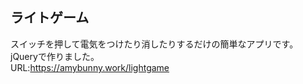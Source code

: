 ## ライトゲーム  
スイッチを押して電気をつけたり消したりするだけの簡単なアプリです。   
jQueryで作りました。  
URL:https://amybunny.work/lightgame
